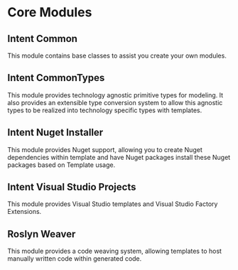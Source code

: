 # Core Modules

## Intent Common
This module contains base classes to assist you create your own modules.

## Intent CommonTypes
This module provides technology agnostic primitive types for modeling. It also provides an extensible type conversion system to allow this agnostic types to be realized into technology specific types with templates.

## Intent Nuget Installer
This module provides Nuget support, allowing you to create Nuget dependencies within template and have Nuget packages install these Nuget packages based on Template usage.

## Intent Visual Studio Projects
This module provides Visual Studio templates and Visual Studio Factory Extensions.

## Roslyn Weaver
This module provides a code weaving system, allowing templates to host manually written code within generated code.
